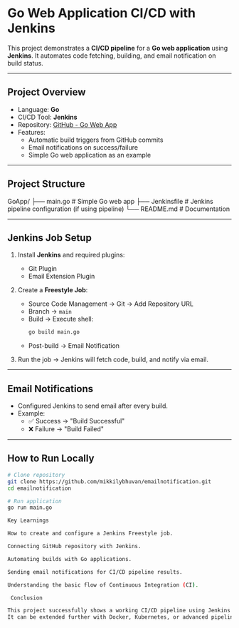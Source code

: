# Go Web Application CI/CD with Jenkins

This project demonstrates a **CI/CD pipeline** for a **Go web application** using **Jenkins**. It automates code fetching, building, and email notification on build status.

---

##  Project Overview
- Language: **Go**
- CI/CD Tool: **Jenkins**
- Repository: [GitHub - Go Web App](https://github.com/mikkilybhuvan/emailnotification)
- Features:
  - Automatic build triggers from GitHub commits
  - Email notifications on success/failure
  - Simple Go web application as an example

---

##  Project Structure
GoApp/
├── main.go # Simple Go web app
├── Jenkinsfile # Jenkins pipeline configuration (if using pipeline)
└── README.md # Documentation


---

##  Jenkins Job Setup
1. Install **Jenkins** and required plugins:
   - Git Plugin  
   - Email Extension Plugin  

2. Create a **Freestyle Job**:
   - Source Code Management → Git → Add Repository URL  
   - Branch → `main`  
   - Build → Execute shell:
     ```sh
     go build main.go
     ```
   - Post-build → Email Notification  

3. Run the job → Jenkins will fetch code, build, and notify via email.

---

##  Email Notifications
- Configured Jenkins to send email after every build.
- Example:  
  - ✅ Success → "Build Successful"  
  - ❌ Failure → "Build Failed"

---

##  How to Run Locally
```bash
# Clone repository
git clone https://github.com/mikkilybhuvan/emailnotification.git
cd emailnotification

# Run application
go run main.go

Key Learnings

How to create and configure a Jenkins Freestyle job.

Connecting GitHub repository with Jenkins.

Automating builds with Go applications.

Sending email notifications for CI/CD pipeline results.

Understanding the basic flow of Continuous Integration (CI).

 Conclusion

This project successfully shows a working CI/CD pipeline using Jenkins for a Go application.
It can be extended further with Docker, Kubernetes, or advanced pipeline scripting.
